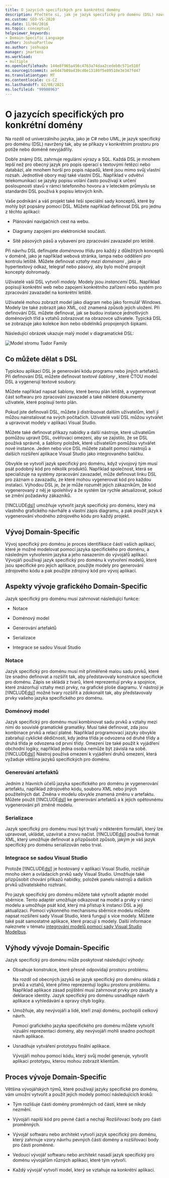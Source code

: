 ```yaml
---
title: O jazycích specifických pro konkrétní domény
description: Přečtěte si, jak je jazyk specifický pro doménu (DSL) navržený tak, aby restatemental příkazy v konkrétním prostoru problému nebo doméně.
ms.custom: SEO-VS-2020
ms.date: 11/04/2016
ms.topic: conceptual
helpviewer_keywords:
- Domain-Specific Language
author: JoshuaPartlow
ms.author: joshuapa
manager: jmartens
ms.workload:
- multiple
ms.openlocfilehash: 144e8f965a456c4763a74daa2cedeb8c571e518f
ms.sourcegitcommit: ae6d47b09a439cd0e13180f5e89510e3e347fd47
ms.translationtype: MT
ms.contentlocale: cs-CZ
ms.lasthandoff: 02/08/2021
ms.locfileid: "99908963"
---
```

# <a name="about-domain-specific-languages"></a>O jazycích specifických pro konkrétní domény

Na rozdíl od univerzálního jazyka, jako je C# nebo UML, je jazyk specifický pro doménu (DSL) navržený tak, aby se příkazy v konkrétním prostoru pro potíže nebo doméně nevyjádřily.

Dobře známý DSL zahrnuje regulární výrazy a SQL. Každá DSL je mnohem lepší než pro obecný jazyk pro popis operací s textovými řetězci nebo databází, ale mnohem horší pro popis nápadů, které jsou mimo svůj vlastní rozsah. Jednotlivé obory mají také vlastní DSL. Například v odvětví telekomunikací se jazyky popisu volání často používají k určení posloupnosti stavů v rámci telefonního hovoru a v leteckém průmyslu se standardní DSL používá k popisu letových knih.

Vaše podnikání a váš projekt také řeší speciální sady konceptů, které by mohly být popsány pomocí DSL. Můžete například definovat DSL pro jednu z těchto aplikací:

- Plánování navigačních cest na webu.

- Diagramy zapojení pro elektronické součásti.

- Sítě pásových pásů a vybavení pro zpracování zavazadel pro letiště.

Při návrhu DSL definujete *doménovou třídu* pro každý z důležitých konceptů v doméně, jako je například webová stránka, lampa nebo oddělení pro kontrolu letiště. Můžete definovat *vztahy mezi doménami* , jako je hypertextový odkaz, telegraf nebo pásový, aby bylo možné propojit koncepty dohromady.

Uživatelé vaší DSL vytvoří *modely.* Modely jsou *instancemi* DSL. Například popisují konkrétní web nebo zapojení konkrétního zařízení nebo systém pro zpracování zavazadel na konkrétní letiště.

Uživatelé mohou zobrazit model jako diagram nebo jako formulář Windows. Modely lze také zobrazit jako XML, což znamená způsob jejich uložení. Při definování DSL můžete definovat, jak se budou instance jednotlivých doménových tříd a vztahů zobrazovat na obrazovce uživatele. Typická DSL se zobrazuje jako kolekce ikon nebo obdélníků propojených šipkami.

Následující obrázek ukazuje malý model v diagramatické DSL:

![Model stromu Tudor Family](../modeling/media/tudor_familytreemodel.png)

## <a name="what-you-can-do-with-dsls"></a>Co můžete dělat s DSL

Typickou aplikací DSL je generování kódu programu nebo jiných artefaktů. Při definování DSL můžete definovat *textové šablony* , které ČTOU model DSL a vygenerují textové soubory.

Můžete například napsat šablony, které berou plán letiště, a vygenerovat část softwaru pro zpracování zavazadel a také některé dokumenty uživatele, které popisují tento plán.

Pokud jste definovali DSL, můžete ji distribuovat dalším uživatelům, kteří ji můžou nainstalovat na svých počítačích. Uživatelé vaší DSL můžou vytvářet a upravovat modely v aplikaci Visual Studio.

Můžete také definovat příkazy nabídky a další nástroje, které uživatelům pomůžou upravit DSL, ověřovací omezení, aby se zajistilo, že se DSL používá správně, a šablony položek, které uživatelům pomůžou vytvářet nové instance. Jeden nebo více DSL můžete zabalit pomocí nástrojů a dalších rozšíření aplikace Visual Studio jako integrovaného balíčku.

Obvykle se vytvoří jazyk specifický pro doménu, když vývojový tým musí psát podobný kód pro několik produktů. Například společnost, která se specializuje na systémy zpracování zavazadel, může definovat linku DSL pro záznam o zavazadlu, ze které mohou vygenerovat kód pro každou instalaci. Výhodou DSL je, že je může rozumět jejich zákazníkům, že kód vygenerovaný z něj je spolehlivý a že systém lze rychle aktualizovat, pokud se změní požadavky zákazníků.

[!INCLUDE[dsl](../modeling/includes/dsl_md.md)] umožňuje vytvořit jazyk specifický pro doménu, který má vlastního grafického návrháře a vlastní zápis diagramu, a pak použít jazyk k vygenerování vhodného zdrojového kódu pro každý projekt.

## <a name="domain-specific-development"></a>Vývoj Domain-Specific

Vývoj specifický pro doménu je proces identifikace částí vašich aplikací, které je možné modelovat pomocí jazyka specifického pro doménu, a následným vytvořením jazyka a jeho nasazením do vývojářů aplikací. Vývojáři používají jazyk specifický pro doménu k vytvoření modelů, které jsou specifické pro jejich aplikace, použijte modely pro generování zdrojového kódu a pak použijte zdrojový kód pro vývoj aplikací.

## <a name="aspects-of-graphical-domain-specific-development"></a>Aspekty vývoje grafického Domain-Specific

Jazyk specifický pro doménu musí zahrnovat následující funkce:

- Notace

- Doménový model

- Generování artefaktů

- Serializace

- Integrace se sadou Visual Studio

### <a name="notation"></a>Notace

Jazyk specifický pro doménu musí mít přiměřeně malou sadu prvků, které lze snadno definovat a rozšířit tak, aby představovaly konstrukce specifické pro doménu. Zápis se skládá z tvarů, které reprezentují prvky a spojnice, které znázorňují vztahy mezi prvky, na grafické ploše diagramu. V nástroji je [!INCLUDE[dsl](../modeling/includes/dsl_md.md)] možné tvary rozšířit a zdokonalit tak, aby představovaly prvky vašeho jazyka specifického pro doménu.

### <a name="domain-model"></a>Doménový model

Jazyk specifický pro doménu musí kombinovat sadu prvků a vztahy mezi nimi do souvislé gramatické gramatiky. Musí také definovat, zda jsou kombinace prvků a relací platné. Například programovací jazyky obvykle zabraňují cyklické dědičnosti, kdy jedna třída je odvozena od druhé třídy a druhá třída je odvozena od první třídy. Omezení lze také použít k vyjádření obchodní logiky, například jedna osoba nemůže být závislá na sobě. [!INCLUDE[dsl](../modeling/includes/dsl_md.md)] Nástroj používá omezení k vyjádření druhů omezení, která vyžaduje většina jazyků specifických pro doménu.

### <a name="artifact-generation"></a>Generování artefaktů

Jedním z hlavních účelů jazyka specifického pro doménu je vygenerování artefaktu, například zdrojového kódu, souboru XML nebo jiných použitelných dat. Změna v modelu obvykle znamená změnu v artefaktu. Můžete použít [!INCLUDE[dsl](../modeling/includes/dsl_md.md)] ke generování artefaktů a k jejich opětovnému vygenerování při změně modelu.

### <a name="serialization"></a>Serializace

Jazyk specifický pro doménu musí být trvalý v některém formuláři, který lze upravovat, ukládat, uzavírat a znovu načíst. [!INCLUDE[dsl](../modeling/includes/dsl_md.md)] používá formát XML, který umožňuje definovat a přizpůsobit způsob, jakým je váš jazyk specifický pro doménu serializován nebo trval.

### <a name="integration-with-visual-studio"></a>Integrace se sadou Visual Studio

Protože [!INCLUDE[dsl](../modeling/includes/dsl_md.md)] je hostovaný v aplikaci Visual Studio, rozšiřuje mnoho oken a ovládacích prvků sady Visual Studio. Umožňuje také přizpůsobit chování příkazů nabídky, položek panelu nástrojů a dalších prvků uživatelského rozhraní.

Pro jazyk specifický pro doménu můžete také vytvořit adaptér model sběrnice. Tento adaptér umožňuje odkazovat na model a prvky v rámci modelu a umožňuje psát kód, který má přístup k instanci DSL a její aktualizaci. Pomocí výkonného mechanismu sběrnice modelu můžete napsat rozšíření sady Visual Studio, která fungují s více modely. Můžete také psát samostatné aplikace, které pracují s modely. Další informace naleznete v tématu [integrování modelů pomocí sady Visual Studio Modelbus](../modeling/integrating-models-by-using-visual-studio-modelbus.md).

## <a name="benefits-of-domain-specific-development"></a>Výhody vývoje Domain-Specific

Jazyk specifický pro doménu může poskytovat následující výhody:

- Obsahuje konstrukce, které přesně odpovídají prostoru problému.

     Na rozdíl od obecných jazyků se jazyk specifický pro doménu skládá z prvků a vztahů, které přímo reprezentují logiku prostoru problému. Například aplikace zásad pojištění musí zahrnovat prvky pro zásady a deklarace identity. Jazyk specifický pro doménu usnadňuje návrh aplikace a vyhledávání a opravy chyb logiky.

- Umožňuje, aby nevývojáři a lidé, kteří znají doménu, pochopili celkový návrh.

     Pomocí grafického jazyka specifického pro doménu můžete vytvořit vizuální reprezentaci domény, aby nevývojáři mohli snadno pochopit návrh aplikace.

- Usnadňuje vytváření prototypu finální aplikace.

     Vývojáři mohou pomocí kódu, který svůj model generuje, vytvořit aplikaci prototypu, kterou mohou zobrazit klientům.

## <a name="the-process-of-domain-specific-development"></a>Proces vývoje Domain-Specific

Většina vývojářských týmů, které používají jazyky specifické pro doménu, vám umožní vytvořit a použít jejich modely pomocí následujících kroků:

- Tým rozlišuje části domény proměnných od částí, které se nikdy nezmění.

- Vývojáři napíší kód pro pevné části a nechají Rozšiřovací body pro části proměnných.

- Vývojář softwaru nebo architekt vytvoří jazyk specifický pro doménu, který zahrnuje vzory návrhu pevných částí domény a rozšiřovací body pro části proměnné.

- Vedoucí vývojář softwaru nebo architekt nasadí jazyk specifický pro doménu vývojářům různých aplikací, které tým vytvoří.

- Každý vývojář vytvoří model, který se vztahuje na konkrétní aplikaci.

